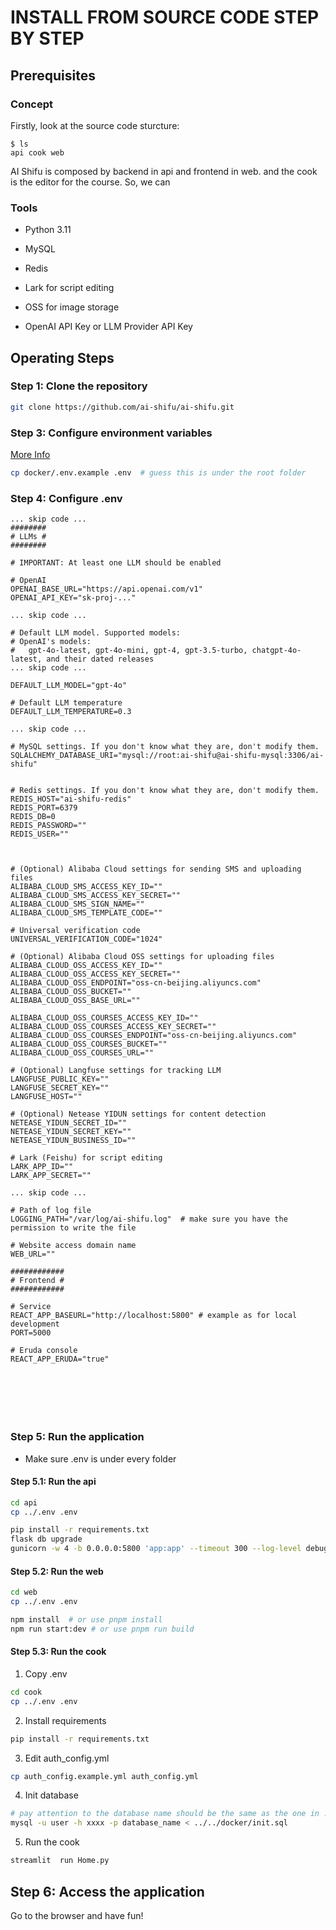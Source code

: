 # INSTALL FROM SOURCE CODE STEP BY STEP
## Prerequisites
### Concept
Firstly, look at the source code sturcture:
```
$ ls
api cook web
```
AI Shifu is composed by backend in api and frontend in web. and the cook is the editor for the course.
So, we can

### Tools
- Python 3.11
- MySQL
- Redis
- Lark for script editing
- OSS for image storage

- OpenAI API Key or LLM Provider API Key

## Operating Steps

### Step 1: Clone the repository

```bash
git clone https://github.com/ai-shifu/ai-shifu.git
```


### Step 3: Configure environment variables

[More Info](https://github.com/ai-shifu/ai-shifu-docs/blob/main/zh_CN/guides/environment-variables.md)
```bash
cp docker/.env.example .env  # guess this is under the root folder
```

### Step 4: Configure .env
```
... skip code ...
########
# LLMs #
########

# IMPORTANT: At least one LLM should be enabled

# OpenAI
OPENAI_BASE_URL="https://api.openai.com/v1"
OPENAI_API_KEY="sk-proj-..."

... skip code ...

# Default LLM model. Supported models:
# OpenAI's models:
#   gpt-4o-latest, gpt-4o-mini, gpt-4, gpt-3.5-turbo, chatgpt-4o-latest, and their dated releases
... skip code ...

DEFAULT_LLM_MODEL="gpt-4o"

# Default LLM temperature
DEFAULT_LLM_TEMPERATURE=0.3

... skip code ...

# MySQL settings. If you don't know what they are, don't modify them.
SQLALCHEMY_DATABASE_URI="mysql://root:ai-shifu@ai-shifu-mysql:3306/ai-shifu"


# Redis settings. If you don't know what they are, don't modify them.
REDIS_HOST="ai-shifu-redis"
REDIS_PORT=6379
REDIS_DB=0
REDIS_PASSWORD=""
REDIS_USER=""



# (Optional) Alibaba Cloud settings for sending SMS and uploading files
ALIBABA_CLOUD_SMS_ACCESS_KEY_ID=""
ALIBABA_CLOUD_SMS_ACCESS_KEY_SECRET=""
ALIBABA_CLOUD_SMS_SIGN_NAME=""
ALIBABA_CLOUD_SMS_TEMPLATE_CODE=""

# Universal verification code
UNIVERSAL_VERIFICATION_CODE="1024"

# (Optional) Alibaba Cloud OSS settings for uploading files
ALIBABA_CLOUD_OSS_ACCESS_KEY_ID=""
ALIBABA_CLOUD_OSS_ACCESS_KEY_SECRET=""
ALIBABA_CLOUD_OSS_ENDPOINT="oss-cn-beijing.aliyuncs.com"
ALIBABA_CLOUD_OSS_BUCKET=""
ALIBABA_CLOUD_OSS_BASE_URL=""

ALIBABA_CLOUD_OSS_COURSES_ACCESS_KEY_ID=""
ALIBABA_CLOUD_OSS_COURSES_ACCESS_KEY_SECRET=""
ALIBABA_CLOUD_OSS_COURSES_ENDPOINT="oss-cn-beijing.aliyuncs.com"
ALIBABA_CLOUD_OSS_COURSES_BUCKET=""
ALIBABA_CLOUD_OSS_COURSES_URL=""

# (Optional) Langfuse settings for tracking LLM
LANGFUSE_PUBLIC_KEY=""
LANGFUSE_SECRET_KEY=""
LANGFUSE_HOST=""

# (Optional) Netease YIDUN settings for content detection
NETEASE_YIDUN_SECRET_ID=""
NETEASE_YIDUN_SECRET_KEY=""
NETEASE_YIDUN_BUSINESS_ID=""

# Lark (Feishu) for script editing
LARK_APP_ID=""
LARK_APP_SECRET=""

... skip code ...

# Path of log file
LOGGING_PATH="/var/log/ai-shifu.log"  # make sure you have the permission to write the file

# Website access domain name
WEB_URL=""

############
# Frontend #
############

# Service
REACT_APP_BASEURL="http://localhost:5800" # example as for local development
PORT=5000

# Eruda console
REACT_APP_ERUDA="true"







```

### Step 5: Run the application
* Make sure .env is under every folder

#### Step 5.1: Run the api
```bash
cd api
cp ../.env .env

pip install -r requirements.txt
flask db upgrade
gunicorn -w 4 -b 0.0.0.0:5800 'app:app' --timeout 300 --log-level debug --access-logfile /var/log/app.log --capture-output
```

#### Step 5.2: Run the web
```bash
cd web
cp ../.env .env

npm install  # or use pnpm install
npm run start:dev # or use pnpm run build
```

#### Step 5.3: Run the cook
1. Copy .env
```bash
cd cook
cp ../.env .env
```

2. Install requirements
```bash
pip install -r requirements.txt
```

3. Edit auth_config.yml
```bash
cp auth_config.example.yml auth_config.yml
```
4. Init database
```bash
# pay attention to the database name should be the same as the one in .env
mysql -u user -h xxxx -p database_name < ../../docker/init.sql
```

5. Run the cook
```bash
streamlit  run Home.py
```

## Step 6: Access the application
Go to the browser and have fun!              
